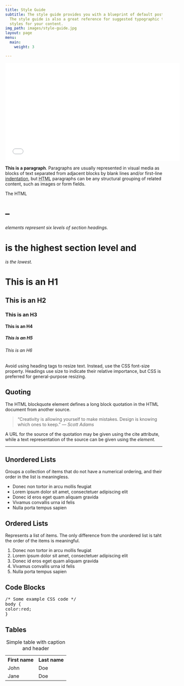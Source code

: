 ```yaml
---
title: Style Guide
subtitle: The style guide provides you with a blueprint of default post and page styles.
  The style guide is also a great reference for suggested typographic treatment and
  styles for your content.
img_path: images/style-guide.jpg
layout: page
menu:
  main:
    weight: 3

---
```

<iframe width="560" height="315" src="[https://www.youtube.com/embed/E6WObO8iWwI](https://www.youtube.com/embed/E6WObO8iWwI "https://www.youtube.com/embed/E6WObO8iWwI")" frameborder="0" allow="accelerometer; autoplay; encrypted-media; gyroscope; picture-in-picture" allowfullscreen></iframe>

**This is a paragraph**. Paragraphs are usually represented in visual media as blocks of text separated from adjacent blocks by blank lines and/or first-line [indentation](https://en.wikipedia.org/wiki/Indentation_(typesetting)), but <abbr title="HyperText Markup Language">HTML</abbr> paragraphs can be any structural grouping of related content, such as images or form fields.

The HTML <h1>–<h6> elements represent six levels of section headings. <h1> is the highest section level and <h6> is the lowest.

# This is an H1

## This is an H2

### This is an H3

#### This is an H4

##### This is an H5

###### This is an H6

Avoid using heading tags to resize text. Instead, use the CSS font-size property. Headings use size to indicate their relative importance, but CSS is preferred for general-purpose resizing.

## Quoting

The HTML blockquote element defines a long block quotation in the HTML document from another source.

> “Creativity is allowing yourself to make mistakes. Design is knowing which ones to keep.” <cite>― Scott Adams</cite>

A URL for the source of the quotation may be given using the cite attribute, while a text representation of the source can be given using the <cite> element.

<hr />

## Unordered Lists

Groups a collection of items that do not have a numerical ordering, and their order in the list is meaningless.

* Donec non tortor in arcu mollis feugiat
* Lorem ipsum dolor sit amet, consectetuer adipiscing elit
* Donec id eros eget quam aliquam gravida
* Vivamus convallis urna id felis
* Nulla porta tempus sapien

## Ordered Lists

Represents a list of items. The only difference from the unordered list is taht the order of the items is meaningful.

1. Donec non tortor in arcu mollis feugiat
2. Lorem ipsum dolor sit amet, consectetuer adipiscing elit
3. Donec id eros eget quam aliquam gravida
4. Vivamus convallis urna id felis
5. Nulla porta tempus sapien

## Code Blocks

<pre>/* Some example CSS code */
body {
color:red;
}
</pre>

## Tables

<table>
<caption>Simple table with caption and header</caption>
<tr>
<th>First name</th>
<th>Last name</th>
</tr>
<tr>
<td>John</td>
<td>Doe</td>
</tr>
<tr>
<td>Jane</td>
<td>Doe</td>
</tr>
</table>
